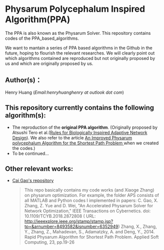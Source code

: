 # Physarum Polycephalum Inspired Algorithm(PPA)
The PPA is also known as the Physarum Solver.
This repository contains codes of the PPA_based_algorithms. 

We want to mantain a series of PPA based algorithms in the Github in the future, hoping to flourish the relevant researches.
We will clearly point out which algorithms contained are reproduced but not originally proposed by us and which are originally proposed by us.

## Author(s)：
Henry Huang (*Email:henryhuanghenry at outlook dot com*)
## This repository currently contains the following algorithm(s):
* The reproduction of the **original PPA algorithm**. (Originally proposed by Atsushi Tero et al.([Rules for Biologically Inspired Adaptive Network Design](http://www.sciencemag.org/cgi/content/full/327/5964/439)). We also refer to the article [An Improved Physarum polycephalum Algorithm for the Shortest Path Problem
](http://dx.doi.org/10.1155/2014/487069) when we created the codes.)
* To be continued...


## Other relevant works:
- [Cai Gao's repository](https://github.com/caigaoub/PhysarumOptimization)
  >This repo basically contains my code works (and Xiaoge Zhang) on physarum optimization. For example, the folder APS consists of all MATLAB and Python codes I implemented in   papers:
  >C. Gao, X. Zhang, Z. Yue and D. Wei, "An Accelerated Physarum Solver for Network Optimization," IEEE Transactions on Cybernetics. doi: 10.1109/TCYB.2018.2872808 ( URL: http://ieeexplore.ieee.org/stamp/stamp.jsp?tp=&arnumber=8493582&isnumber=6352949)
  >Zhang, X., Zhang, Y., Zhang, Z., Mahadevan, S., Adamatzky, A. and Deng, Y., 2014. Rapid Physarum Algorithm for Shortest Path Problem. Applied Soft Computing, 23, pp.19-26
